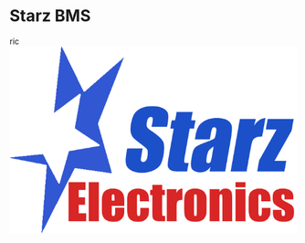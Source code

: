 # Starz BMS 
ric
![Alt text](https://raw.githubusercontent.com/RAYEN311/Starz-Electonics-BMS-App/main/starz.png " Starz BMS ")


